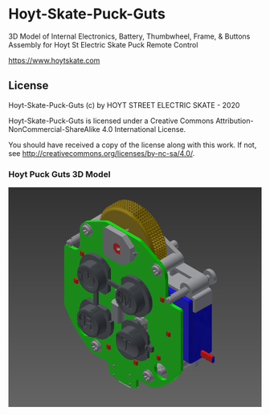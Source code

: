 # Hoyt-Skate-Puck-Guts
3D Model of Internal Electronics, Battery, Thumbwheel, Frame, &amp; Buttons Assembly for Hoyt St Electric Skate Puck Remote Control

https://www.hoytskate.com

## License

Hoyt-Skate-Puck-Guts (c) by HOYT STREET ELECTRIC SKATE - 2020

Hoyt-Skate-Puck-Guts is licensed under a
Creative Commons Attribution-NonCommercial-ShareAlike 4.0 International License.

You should have received a copy of the license along with this
work. If not, see <http://creativecommons.org/licenses/by-nc-sa/4.0/>.

### Hoyt Puck Guts 3D Model
![Hoyt Puck Guts](https://github.com/FreeSK8/Hoyt-Skate-Puck-Guts/blob/main/Docs/Hoyt-Puck-Guts.PNG)

